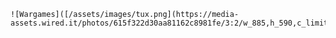 

    ![Wargames]([/assets/images/tux.png](https://media-assets.wired.it/photos/615f322d30aa81162c8981fe/3:2/w_885,h_590,c_limit/1518430507_wargames.0.jpg))
